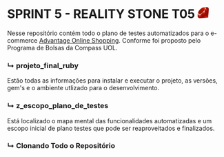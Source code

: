 # SPRINT 5  - REALITY STONE T05   ![](mapa_mental/img/ruby.png) 

Nesse repositório contém todo o plano de testes automatizados para o e-commerce [Advantage Online Shopping]('http://www.advantageonlineshopping.com/'). Conforme foi proposto pelo Programa de Bolsas da Compass UOL.

### ↳ projeto_final_ruby  ###
Estão todas as informações para instalar e executar o projeto, as versões, gem's e o ambiente utlizado para o desenvolvimento.

### ↳ z_escopo_plano_de_testes ###
Está localizado o mapa mental das funcionalidades automatizadas e um escopo inicial de plano testes que pode ser reaproveitados e finalizados.

### ↳ Clonando Todo o Repositório

